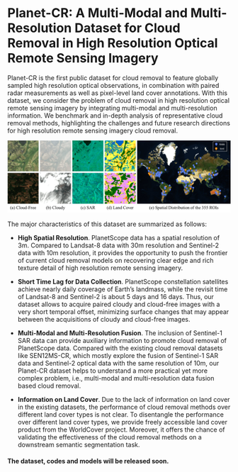# Planet-CR: A Multi-Modal and Multi-Resolution Dataset for Cloud Removal in High Resolution Optical Remote Sensing Imagery

Planet-CR is the first public dataset for cloud removal to feature globally sampled high resolution optical observations, in combination with paired radar measurements as well as pixel-level land cover annotations. With this dataset, we consider the problem of cloud removal in high resolution optical remote sensing imagery by integrating multi-modal and multi-resolution information. We benchmark and in-depth analysis of representative cloud removal methods, highlighting the challenges and future research directions for high resolution remote sensing imagery cloud removal.

![dataset](./figs/dataset.png)



The major characteristics of this dataset are summarized as follows:

- **High Spatial Resolution**.  PlanetScope data has a spatial resolution of 3m. Compared to Landsat-8 data with 30m resolution and Sentinel-2 data with 10m resolution, it provides the opportunity to push the frontier of current cloud removal models on recovering clear edge and rich texture detail of high resolution remote sensing imagery.

- **Short Time Lag for Data Collection**. PlanetScope constellation satellites achieve nearly daily coverage of Earth’s landmass, while the revisit time of Landsat-8 and Sentinel-2 is about 5 days and 16 days. Thus, our dataset allows to acquire paired cloudy and cloud-free images with a very short temporal offset, minimizing surface changes that may appear between the acquisitions of cloudy and cloud-free images. 
- **Multi-Modal and Multi-Resolution Fusion**. The inclusion of Sentinel-1 SAR data can provide auxiliary information to promote cloud removal of PlanetScope data. Compared with the existing cloud removal datasets like SEN12MS-CR, which mostly explore the fusion of Sentinel-1 SAR data and Sentinel-2 optical data with the same resolution of 10m, our Planet-CR dataset helps to understand a more practical yet more complex problem, i.e., multi-modal and multi-resolution data fusion based cloud removal.
- **Information on Land Cover**. Due to the lack of information on land cover in the existing datasets, the performance of cloud removal methods over different land cover types is not clear. To disentangle the performance over different land cover types, we provide freely accessible land cover product from the WorldCover project. Moreover, it offers the chance of validating the effectiveness of the cloud removal methods on a downstream semantic segmentation task.

#### **The dataset, codes and models will be released soon.**